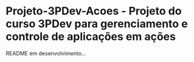 # Projeto-3PDev-Acoes - Projeto do curso 3PDev para gerenciamento e controle de aplicações em ações

README em desenvolvimento...
